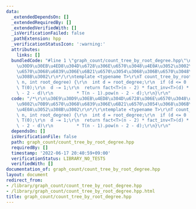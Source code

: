 ```yaml
---
data:
  _extendedDependsOn: []
  _extendedRequiredBy: []
  _extendedVerifiedWith: []
  _isVerificationFailed: false
  _pathExtension: hpp
  _verificationStatusIcon: ':warning:'
  attributes:
    links: []
  bundledCode: "#line 1 \"graph_count/count_tree_by_root_degree.hpp\"\n/*\r\n\u30E9\
    \u30D9\u30EB\u4ED8\u304D\u6728\u306E\u6570\u3048\u4E0A\u3052\u3002\u9802\u70B9\
    \u6570\u3068\u6839\u306E\u6B21\u6570\u3054\u3068\u306B\u6570\u3048\u4E0A\u3052\
    \u308B\u3002\r\n*/\r\ntemplate <typename T>\r\nT count_tree_by_root_degree(int\
    \ n, int root_degree) {\r\n  int d = root_degree;\r\n  if (d <= 0 || d >= n) return\
    \ T(0);\r\n  d -= 1;\r\n  return fact<T>(n - 2) * fact_inv<T>(d) * fact_inv<T>(n\
    \ - 2 - d)\r\n         * T(n - 1).pow(n - 2 - d);\r\n}\r\n"
  code: "/*\r\n\u30E9\u30D9\u30EB\u4ED8\u304D\u6728\u306E\u6570\u3048\u4E0A\u3052\u3002\
    \u9802\u70B9\u6570\u3068\u6839\u306E\u6B21\u6570\u3054\u3068\u306B\u6570\u3048\
    \u4E0A\u3052\u308B\u3002\r\n*/\r\ntemplate <typename T>\r\nT count_tree_by_root_degree(int\
    \ n, int root_degree) {\r\n  int d = root_degree;\r\n  if (d <= 0 || d >= n) return\
    \ T(0);\r\n  d -= 1;\r\n  return fact<T>(n - 2) * fact_inv<T>(d) * fact_inv<T>(n\
    \ - 2 - d)\r\n         * T(n - 1).pow(n - 2 - d);\r\n}\r\n"
  dependsOn: []
  isVerificationFile: false
  path: graph_count/count_tree_by_root_degree.hpp
  requiredBy: []
  timestamp: '2022-06-17 20:40:59+09:00'
  verificationStatus: LIBRARY_NO_TESTS
  verifiedWith: []
documentation_of: graph_count/count_tree_by_root_degree.hpp
layout: document
redirect_from:
- /library/graph_count/count_tree_by_root_degree.hpp
- /library/graph_count/count_tree_by_root_degree.hpp.html
title: graph_count/count_tree_by_root_degree.hpp
---
```


